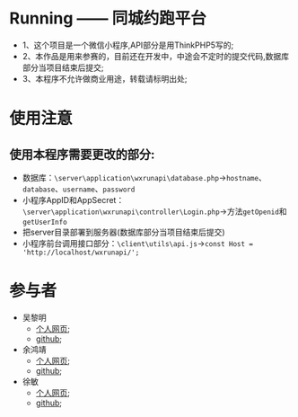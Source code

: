 Running —— 同城约跑平台
======================

* 1、这个项目是一个微信小程序,API部分是用ThinkPHP5写的;
* 2、本作品是用来参赛的，目前还在开发中，中途会不定时的提交代码,数据库部分当项目结束后提交;
* 3、本程序不允许做商业用途，转载请标明出处;<br>

# 使用注意

## 使用本程序需要更改的部分:

* 数据库：`\server\application\wxrunapi\database.php`->`hostname`、`database`、`username`、`password`
* 小程序AppID和AppSecret：`\server\application\wxrunapi\controller\Login.php`->方法`getOpenid`和`getUserInfo`
* 把server目录部署到服务器(数据库部分当项目结束后提交)
* 小程序前台调用接口部分：`\client\utils\api.js`->`const Host = 'http://localhost/wxrunapi/';`

# 参与者

* 吴黎明
    * [个人网页](http://itliming.cn/);
    * [github](https://github.com/wuliming123);<br>
* 余鸿靖
    * [个人网页](http://yuhongjing.cn/);
    * [github](https://github.com/yuhongjing);<br>
* 徐敏
    * [个人网页](http://future-dream-xm.com/);
    * [github](https://github.com/xm-428);<br>

